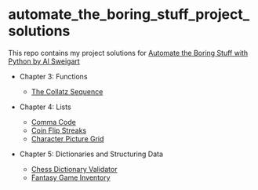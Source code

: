 # automate_the_boring_stuff_project_solutions
This repo contains my project solutions for [Automate the Boring Stuff with Python by Al Sweigart](https://automatetheboringstuff.com/)

- Chapter 3: Functions
    - [The Collatz Sequence](https://github.com/itsmohitj/automate_the_boring_stuff_project_solutions/tree/main/The_Collatz_Sequence)  

- Chapter 4: Lists
    - [Comma Code](https://github.com/itsmohitj/automate_the_boring_stuff_project_solutions/tree/main/Comma_Code)
    - [Coin Flip Streaks](https://github.com/itsmohitj/automate_the_boring_stuff_project_solutions/tree/main/Coin_Flip_Streaks)
    - [Character Picture Grid](https://github.com/itsmohitj/automate_the_boring_stuff_project_solutions/tree/main/Character_Picture_Grid)

- Chapter 5: Dictionaries and Structuring Data
    - [Chess Dictionary Validator](https://github.com/itsmohitj/automate_the_boring_stuff_project_solutions/tree/main/Chess_Dictionary_Validator)
    - [Fantasy Game Inventory](https://github.com/itsmohitj/automate_the_boring_stuff_project_solutions/tree/main/Fantasy_Game_Inventory)
